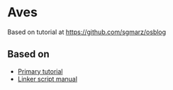 # Aves

Based on tutorial at https://github.com/sgmarz/osblog

## Based on
- [Primary tutorial](https://github.com/sgmarz/osblog)
- [Linker script manual](https://users.informatik.haw-hamburg.de/~krabat/FH-Labor/gnupro/5_GNUPro_Utilities/c_Using_LD/ldLinker_scripts.html)

